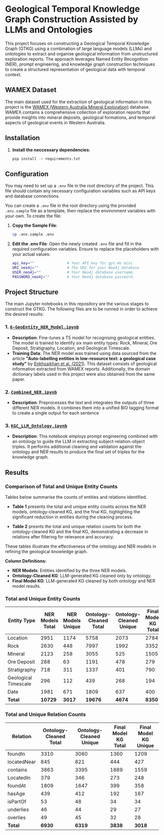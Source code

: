 # Geological Temporal Knowledge Graph Construction Assisted by LLMs and Ontologies

This project focuses on constructing a Geological Temporal Knowledge Graph (GTKG) using a combination of large language models (LLMs) and ontologies to extract and organise geological information from unstructured exploration reports. The approach leverages Named Entity Recognition (NER), prompt engineering, and knowledge graph construction techniques to create a structured representation of geological data with temporal context.

## WAMEX Dataset

The main dataset used for the extraction of geological information in this project is the [WAMEX (Western Australia Mineral Exploration)](https://www.dmp.wa.gov.au/Geological-Survey/Mineral-exploration-Reports-1401.aspx) database. WAMEX contains a comprehensive collection of exploration reports that provide insights into mineral deposits, geological formations, and temporal aspects of geological events in Western Australia. 


## Installation

1. **Install the neccessary dependencies**:
   ```bash
   pip install -r requirements.txt
   ```

## Configuration

You may need to set up a `.env` file in the root directory of the project. This file should contain any necessary configuration variables such as API keys and database connections.

You can create a `.env` file in the root directory using the provided `.env.sample` file as a template, then replace the environment variables with your own. To create the file:

1. **Copy the Sample File**:
   ```bash
   cp .env.sample .env
   ```

2. **Edit the .env File**: Open the newly created `.env` file and fill in the required configuration variables. Ensure to replace the placeholders with your actual values:

   ```bash
   api_key=""               # Your API key for gpt-4o mini
   URI_neo4j=""             # The URI for your Neo4j database 
   USER_neo4j=""            # Your Neo4j database username.
   PASSWORD_neo4j=""        # Your Neo4j database password.
   ```

## Project Structure

The main Jupyter notebooks in this repository are the various stages to construct the GTKG. The following files are to be runned in order to achieve the desired results:

### 1. [`6-GeoEntity_NER_Model.ipynb`](https://github.com/petaa1/GTKGC/blob/main/src/NER/6-GeoEntity_NER_Model.ipynb)

- **Description**: Fine-tunes a T5 model for recognising geological entities. The model is trained to identify six main entity types: Rock, Mineral, Ore Deposit, Stratigraphy, Location, and Geological Timescale.
- **Training Data**: The NER model was trained using data sourced from the article **"Auto-labelling entities in low-resource text: a geological case study"** by [Enkhsaikhan et al. (2021)](https://doi.org/10.1007/s10115-020-01532-6). This dataset consists of geological information extracted from WAMEX reports. Additionally, the domain dictionary labels used in this project were also obtained from the same paper.


### 2. [`Combined_NER.ipynb`](https://github.com/petaa1/GTKGC/blob/main/src/NER/Combined_NER.ipynb)

- **Description**: Preprocesses the text and integrates the outputs of three different NER models. It combines them into a unified BIO tagging format to create a single output for each sentence

### 3. [`KGC_LLM_Ontology.ipynb`](https://github.com/petaa1/GTKGC/blob/main/src/KGC/KGC_LLM_Ontology.ipynb)

   - **Description**: This notebook employs prompt engineering combined with an ontology to guide the LLM in extracting subject-relation-object triples. It performs additional cleaning and validation against the ontology and NER results to produce the final set of triples for the knowledge graph.


## Results

### Comparison of Total and Unique Entity Counts

Tables below summarise the counts of entities and relations identified.

- **Table 1** presents the total and unique entity counts across the NER models, ontology-cleaned KG, and the final KG, highlighting the significant reduction in entities during the cleaning process.
  
- **Table 2** presnts the total and unique relation counts for both the ontology-cleaned KG and the final KG, demonstrating a decrease in relations after filtering for relevance and accuracy.

These tables illustrate the effectiveness of the ontology and NER models in refining the geological knowledge graph.

**Column Definitions:**
- **NER Models**: Entities identified by the three NER models.
- **Ontology-Cleaned KG**: LLM-generated KG cleaned only by ontology.
- **Final Model KG**: LLM-generated KG cleaned by both ontology and NER model results.


### Total and Unique Entity Counts

| Entity Type              | NER Models Total | NER Models Unique | Ontology-Cleaned Total | Ontology-Cleaned Unique | Final Model KG Total | Final Model KG Unique |
|--------------------------|------------------|-------------------|------------------------|-------------------------|----------------------|-----------------------|
| Location                 | 2951             | 1174              | 5758                   | 2073                    | 2784                 | 1003                  |
| Rock                     | 2630             | 448               | 7997                   | 1992                    | 3352                 | 578                   |
| Mineral                  | 2123             | 258               | 3055                   | 525                     | 1505                 | 205                   |
| Ore Deposit              | 288              | 63                | 1191                   | 478                     | 279                  | 84                    |
| Stratigraphy             | 718              | 311               | 1337                   | 401                     | 790                  | 252                   |
| Geological Timescale     | 296              | 112               | 439                    | 268                     | 194                  | 65                    |
| Date                     | 1981             | 671               | 1809                   | 637                     | 400                  | 160                   |
| **Total**                | **10729**        | **3017**          | **19676**              | **4674**                | **8350**             | **2862**              |

### Total and Unique Relation Counts

| Relation                 | Ontology-Cleaned Total | Ontology-Cleaned Unique | Final Model KG Total | Final Model KG Unique |
|--------------------------|-------------------------|-------------------------|----------------------|-----------------------|
| foundIn                  | 3310                    | 3060                    | 1360                 | 1209                  |
| locatedNear              | 845                     | 821                     | 444                  | 427                   |
| contains                 | 3863                    | 3395                    | 1889                 | 1559                  |
| LocatedIn                | 379                     | 346                     | 273                  | 248                   |
| foundAt                  | 1809                    | 1647                    | 399                  | 358                   |
| hasAge                   | 439                     | 412                     | 192                  | 167                   |
| isPartOf                 | 53                      | 48                      | 34                   | 34                    |
| underlies                | 46                      | 44                      | 29                   | 27                    |
| overlies                 | 49                      | 45                      | 32                   | 28                    |
| **Total**                | **6930**                | **6319**                | **3838**             | **3018**              |
